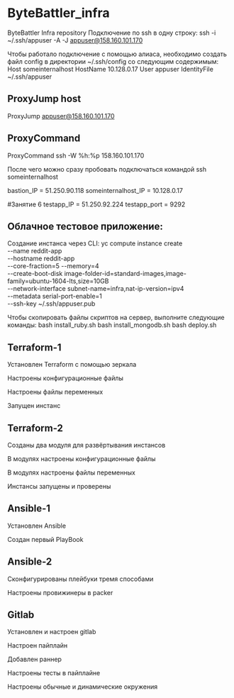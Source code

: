 # ByteBattler_infra
ByteBattler Infra repository
Подключение по ssh в одну строку: ssh -i ~/.ssh/appuser -A -J appuser@158.160.101.170

Чтобы работало подключение с помощью алиаса, необходимо создать файл config в директории ~/.ssh/config со следующим содержимым:
Host someinternalhost
  HostName 10.128.0.17
  User appuser
  IdentityFile ~/.ssh/appuser

  ## ProxyJump host
  ProxyJump appuser@158.160.101.170

  ## ProxyCommand
  ProxyCommand ssh -W %h:%p 158.160.101.170

После чего можно сразу пробовать подключаться командой ssh someinternalhost

bastion_IP = 51.250.90.118
someinternalhost_IP = 10.128.0.17

#Занятие 6
testapp_IP = 51.250.92.224
testapp_port = 9292

##  Облачное тестовое приложение:

Создание инстанса через CLI:
yc compute instance create \
--name reddit-app \
--hostname reddit-app \
--core-fraction=5 --memory=4 \
--create-boot-disk image-folder-id=standard-images,image-family=ubuntu-1604-lts,size=10GB \
--network-interface subnet-name=infra,nat-ip-version=ipv4 \
--metadata serial-port-enable=1 \
--ssh-key ~/.ssh/appuser.pub

Чтобы скопировать файлы скриптов на сервер, выполните следующие команды:
bash install_ruby.sh
bash install_mongodb.sh
bash deploy.sh

## Terraform-1
Установлен Terraform с помощью зеркала

Настроены конфигурационные файлы

Настроены файлы переменных

Запущен инстанс

## Terraform-2
Созданы два модуля для развёртывания инстансов

В модулях настроены конфигурационные файлы

В модулях настроены файлы переменных

Инстансы запущены и проверены

## Ansible-1

Установлен Ansible

Создан первый PlayBook

## Ansible-2

Сконфигурированы плейбуки тремя способами

Настроены провижинеры в packer

## Gitlab

Установлен и настроен gitlab

Настроен пайплайн

Добавлен раннер

Настроены тесты в пайплайне

Настроены обычные и динамические окружения
